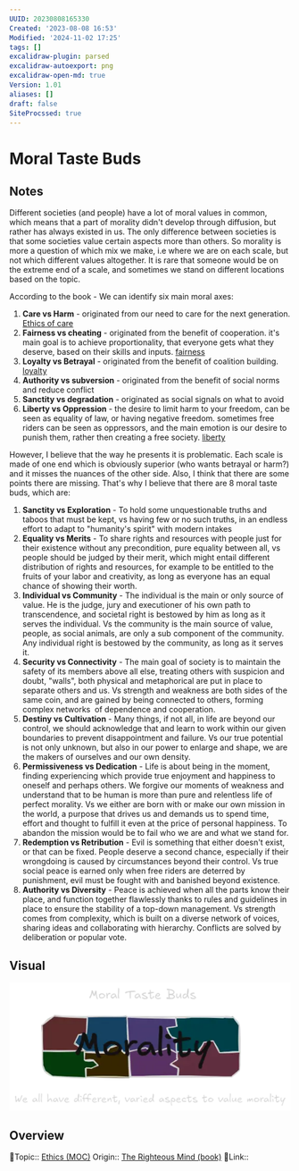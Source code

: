 ```yaml
---
UUID: 20230808165330
Created: '2023-08-08 16:53'
Modified: '2024-11-02 17:25'
tags: []
excalidraw-plugin: parsed
excalidraw-autoexport: png
excalidraw-open-md: true
Version: 1.01
aliases: []
draft: false
SiteProcssed: true
---
```


# Moral Taste Buds

## Notes

Different societies (and people) have a lot of moral values in common, which means that a part of morality didn't develop through diffusion, but rather has always existed in us. The only difference between societies is that some societies value certain aspects more than others. So morality is more a question of which mix we make, i.e where we are on each scale, but not which different values altogether. It is rare that someone would be on the extreme end of a scale, and sometimes we stand on different locations based on the topic.

According to the book - We can identify six main moral axes:

1. **Care vs Harm** - originated from our need to care for the next generation. [Ethics of care](/notes/ethics-of-care.md)
2. **Fairness vs cheating** - originated from the benefit of cooperation. it's main goal is to achieve proportionality, that everyone gets what they deserve, based on their skills and inputs. [fairness](/notes/fairness.md)
3. **Loyalty vs Betrayal** - originated from the benefit of coalition building. [loyalty](/notes/loyalty.md)
4. **Authority vs subversion** - originated from the benefit of social norms and reduce conflict
5. **Sanctity vs degradation** - originated as social signals on what to avoid
6. **Liberty vs Oppression** - the desire to limit harm to your freedom, can be seen as equality of law, or having negative freedom. sometimes free riders can be seen as oppressors, and the main emotion is our desire to punish them, rather then creating a free society. [liberty](/notes/liberty.md)

However, I believe that the way he presents it is problematic. Each scale is made of one end which is obviously superior (who wants betrayal or harm?) and it misses the nuances of the other side. Also, I think that there are some points there are missing.
That's why I believe that there are 8 moral taste buds, which are:

1. **Sanctity vs Exploration** - To hold some unquestionable truths and taboos that must be kept, vs having few or no such truths, in an endless effort to adapt to "humanity's spirit" with modern intakes
2. **Equality vs Merits** - To share rights and resources with people just for their existence without any precondition, pure equality between all, vs people should be judged by their merit, which might entail different distribution of rights and resources, for example to be entitled to the fruits of your labor and creativity, as long as everyone has an equal chance of showing their worth.
3. **Individual vs Community** - The individual is the main or only source of value. He is the judge, jury and executioner of his own path to transcendence, and societal right is bestowed by him as long as it serves the individual. Vs the community is the main source of value, people, as social animals, are only a sub component of the community. Any individual right is bestowed by the community, as long as it serves it.
4. **Security vs Connectivity** - The main goal of society is to maintain the safety of its members above all else, treating others with suspicion and doubt, "walls", both physical and metaphorical are put in place to separate others and us. Vs strength and weakness are both sides of the same coin, and are gained by being connected to others, forming complex networks  of dependence and cooperation.
5. **Destiny vs Cultivation** - Many things, if not all, in life are beyond our control, we should acknowledge that and learn to work within our given boundaries to prevent disappointment and failure. Vs our true potential is not only unknown, but also in our power to enlarge and shape, we are the makers of ourselves and our own density.
6. **Permissiveness vs Dedication** - Life is about being in the moment, finding experiencing which provide true enjoyment and happiness to oneself and perhaps others. We forgive our moments of weakness and understand that to be human is more than pure and relentless life of perfect morality. Vs we either are born with or make our own mission in the world, a purpose that drives us and demands us to spend time, effort and thought to fulfill it even at the price of personal happiness. To abandon the mission would be to fail who we are and what we stand for.
7. **Redemption vs Retribution** - Evil is something that either doesn't exist, or that can be fixed. People deserve a second chance, especially if their wrongdoing is caused by circumstances beyond their control. Vs true social peace is earned only when free riders are deterred by punishment, evil must be fought with and banished beyond existence.
8. **Authority vs Diversity** - Peace is achieved when all the parts know their place, and function together flawlessly thanks to rules and guidelines in place to ensure the stability of a top-down management. Vs strength comes from complexity, which is built on a diverse network of voices, sharing ideas and collaborating with hierarchy. Conflicts are solved by deliberation or popular vote.

## Visual

![Moral Taste Buds.webp](/notes/moral-taste-buds.webp)

## Overview
🔼Topic:: [Ethics (MOC)](/mocs/ethics-moc.md)
Origin:: [The Righteous Mind (book)](/books/the-righteous-mind-book.md)
🔗Link::

